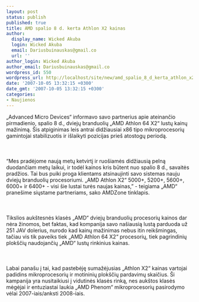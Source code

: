 ```yaml
---
layout: post
status: publish
published: true
title: AMD spalio 8 d. kerta Athlon X2 kainas
author:
  display_name: Wicked Akuba
  login: Wicked Akuba
  email: Dariusbuinauskas@gmail.co
  url: ''
author_login: Wicked Akuba
author_email: Dariusbuinauskas@gmail.co
wordpress_id: 550
wordpress_url: http://localhost/site/new/amd_spalio_8_d_kerta_athlon_x2_kainas/
date: '2007-10-05 13:32:15 +0300'
date_gmt: '2007-10-05 13:32:15 +0300'
categories:
- Naujienos
---
```

<p>„Advanced Micro Devices“  informavo savo partnerius apie ateinančio pirmadienio, spalio 8 d., dviejų branduolių „AMD Athlon 64 X2“ lustų kainų mažinimą. Šis atpiginimas leis antrai didžiausiai x86 tipo mikroprocesorių gamintojai stabilizuotis ir išlaikyti pozicijas prieš atostogų periodą.<br />
<br><br />
<br>“Mes pradėjome naują metų ketvirtį ir ruošiamės didžiausią pelną duodančiam metų laikui, ir todėl kainos kris būtent nuo spalio 8 d., savaitės pradžios. Tai bus puiki proga klientams atsinaujinti savo sistemas nauju dviejų branduolių procesoriumi. „AMD Athlon X2“ 5000+, 5200+, 5600+, 6000+ ir 6400+ - visi šie lustai turės naujas kainas,” - teigiama „AMD“ pranešime siųstame partneriams, sako AMDZone tinklapis.<br />
<br><br />
<br>Tikslios aukštesnės klasės „AMD“ dviejų branduolių procesorių kainos dar nėra žinomos, bet faktas, kad kompanija savo našiausią lustą parduoda už 251 JAV dolerius, nurodo kad kainų mažinimas nebus itin reikšmingas, tačiau vis tik paveiks tiek „AMD Athlon 64 X2“ procesorių, tiek pagrindinių plokščių naudojančių „AMD“ lustų rinkinius kainas.<br />
<br><br />
<br>Labai panašu į tai, kad pastebėję sumažėjusias „Athlon X2“ kainas vartojai padidins mikroprocesorių ir motininių plokščių pardavimų skaičius. Ši kampanija yra nusitaikiusi į vidutinės klasės rinką, nes aukštos klasės mėgėjai ir entuziastai laukia „AMD Phenom“ mikroprocesorių pasirodymo vėlai 2007-iais/anksti 2008-iais.</p>
